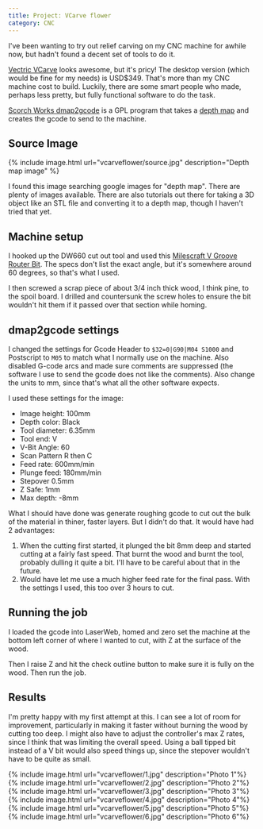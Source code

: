 ```yaml
---
title: Project: VCarve flower
category: CNC
---
```

I've been wanting to try out relief carving on my CNC machine for awhile now, but hadn't found a decent set of tools to do it.

[Vectric VCarve](http://www.vectric.com/products/vcarve.htm) looks awesome, but it's pricy!  The desktop version (which would be fine for my needs) is USD$349.  That's more than my CNC machine cost to build. Luckily, there are some smart people who made, perhaps less pretty, but fully functional software to do the task.

[Scorch Works dmap2gcode](http://www.scorchworks.com/Dmap2gcode/dmap2gcode.html) is a GPL program that takes a [depth map](https://en.wikipedia.org/wiki/Depth_map) and creates the gcode to send to the machine.

## Source Image

{% include image.html url="vcarveflower/source.jpg" description="Depth map image" %}

I found this image searching google images for "depth map".  There are plenty of images available.  There are also tutorials out there for taking a 3D object like an STL file and converting it to a depth map, though I haven't tried that yet.

## Machine setup

I hooked up the DW660 cut out tool and used this [Milescraft V Groove Router Bit](https://www.amazon.ca/gp/product/B002YD7ZJK/).  The specs don't list the exact angle, but it's somewhere around 60 degrees, so that's what I used.

I then screwed a scrap piece of about 3/4 inch thick wood, I think pine, to the spoil board.  I drilled and countersunk the screw holes to ensure the bit wouldn't hit them if it passed over that section while homing.

## dmap2gcode settings

I changed the settings for Gcode Header to `$32=0|G90|M04 S1000` and Postscript to `M05` to match what I normally use on the machine. Also disabled G-code arcs and made sure comments are suppressed (the software I use to send the gcode does not like the comments).  Also change the units to mm, since that's what all the other software expects.

I used these settings for the image:
* Image height: 100mm
* Depth color: Black
* Tool diameter: 6.35mm
* Tool end: V
* V-Bit Angle: 60
* Scan Pattern R then C
* Feed rate: 600mm/min
* Plunge feed: 180mm/min
* Stepover 0.5mm
* Z Safe: 1mm
* Max depth: -8mm

What I should have done was generate roughing gcode to cut out the bulk of the material in thiner, faster layers.  But I didn't do that.  It would have had 2 advantages:
1. When the cutting first started, it plunged the bit 8mm deep and started cutting at a fairly fast speed.  That burnt the wood and burnt the tool, probably dulling it quite a bit.  I'll have to be careful about that in the future.
2. Would have let me use a much higher feed rate for the final pass.  With the settings I used, this too over 3 hours to cut.

## Running the job

I loaded the gcode into LaserWeb, homed and zero set the machine at the bottom left corner of where I wanted to cut, with Z at the surface of the wood.

Then I raise Z and hit the check outline button to make sure it is fully on the wood.  Then run the job.

## Results

I'm pretty happy with my first attempt at this.  I can see a lot of room for improvement, particularly in making it faster without burning the wood by cutting too deep.  I might also have to adjust the controller's max Z rates, since I think that was limiting the overall speed.
Using a ball tipped bit instead of a V bit would also speed things up, since the stepover wouldn't have to be quite as small.

<div class="gallery">
{% include image.html url="vcarveflower/1.jpg" description="Photo 1"%}
{% include image.html url="vcarveflower/2.jpg" description="Photo 2"%}
{% include image.html url="vcarveflower/3.jpg" description="Photo 3"%}
{% include image.html url="vcarveflower/4.jpg" description="Photo 4"%}
{% include image.html url="vcarveflower/5.jpg" description="Photo 5"%}
{% include image.html url="vcarveflower/6.jpg" description="Photo 6"%}
</div>









